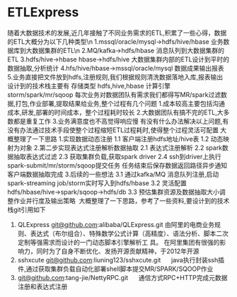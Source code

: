 # ETLExpress
随着大数据技术的发展,近几年接触了不同业务需求的ETL,积累了一些心得，数据的ETL大概分为以下几种类型\n
1.mssql/oracle/mysql->hdfs/hive/hbase 业务数据库到大数据集群的ETL\n
2.MQ/kafka->hdfs/hbase 消息队列到大数据集群的ETL
3.hdfs/hive->hbase  hbase->hdfs/hive 大数据集群内部的ETL设计到平时的数据抽取,分析统计
4.hfs/hive/hbase->mssql/oracle/mysql 数据成果输出报表
5.业务直接把文件放到hdfs,注册规则,我们根据规则清洗数据落地入库,报表输出
设计到的技术栈主要有 存储类型 hdfs,hive,hbase 计算引擎 storm/spark/mr/sqoop
每次业务对数据团队有需求我们都得写MR/spark过滤数据,打包,作业部署,提取结果给业务,整个过程有几个问题
1.成本较高主要包括沟通成本,研发,部署的时间成本，整个过程耗时较长
2.大数据团队有搞不完的ETL,大多数都是重复工作
3.业务满意度也不高觉得响应慢
有没有什么办法解决以上问题,有没有办法通过技术手段使整个过程缩短ETL过程耗时,使得整个过程灵活可配置
大概整理了一下思路
1.实现数据动态注册
  1.1	客户端注册hdfs地址/hive表
  1.2	动态映射为对象
2.第二步实现表达式注册解析数据抽取
  2.1	表达式注册解析
  2.2	spark数据抽取表达式过滤
  2.3	获取集群负载,获取spark driver
  2.4	ssh到driver上执行spark-submit/mr/storm/sqoop提交任务 任务结束后保存数据返回路径异步通知客户端数据抽取完成
3.后续的一些想法
  3.1 通过kafka/MQ 消息队列注册,启动spark-streaming job/storm实时写入到hdfs/hbase
  3.2 灵活配置 hdfs/hbase/hive->spark/sqoop->hdfs/db
  3.3 预估集群资源及数据抽取大小调整作业并行度及输出策略
  大概整理了一下思路，参考了一些资料,要设计到的技术栈git引用如下
  1. QLExpress git@github.com:alibaba/QLExpress.git 
      由阿里的电商业务规则、表达式（布尔组合）、特殊数学公式计算（高精度）、语法分析、脚本二次定制等强需求而设计的一门动态脚本引擎解析工       具。 在阿里集团有很强的影响力，同时为了自身不断优化、发扬开源贡献精神，于2012年开源
  2. sshxcute git@github.com:liuning123/sshxcute.git
      java执行封装ssh插件,通过获取集群负载自动化部署shell脚本提交MR/SPARK/SQOOP作业
  3. git@github.com:tang-jie/NettyRPC.git
      通信方式RPC+HTTP完成元数据注册和表达式注册
   
